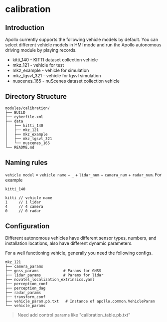 # calibration

## Introduction
Apollo currently supports the following vehicle models by default. You can select different vehicle models in HMI mode and run the Apollo autonomous driving module by playing records.

- kitti_140 - KITTI dataset collection vehicle
- mkz_121 - vehicle for test
- mkz_example - vehicle for simulation
- mkz_lgsvl_321 - vehicle for lgsvl simulation
- nuscenes_165 - nuScenes dataset collection vehicle

## Directory Structure

```shell
modules/calibration/
├── BUILD
├── cyberfile.xml
├── data
│   ├── kitti_140
│   ├── mkz_121
│   ├── mkz_example
│   ├── mkz_lgsvl_321
│   └── nuscenes_165
└── README.md
```

## Naming rules
`vehicle model` = `vehicle name` + `_` + `lidar_num` + `camera_num` + `radar_num`.  For example
```
kitti_140

kitti // vehicle name
1     // 1 lidar
4     // 4 camera
0     // 0 radar
```

## Configuration

Different autonomous vehicles have different sensor types, numbers, and installation locations, also have different dynamic parameters.

For a well functioning vehicle, generally you need the following configs.

```text
mkz_121
├── camera_params
├── gnss_params           # Params for GNSS
├── lidar_params          # Params for lidar
├── novatel_localization_extrinsics.yaml
├── perception_conf
├── perception_dag
├── radar_params
├── transform_conf
├── vehicle_param.pb.txt   # Instance of apollo.common.VehicleParam
└── vehicle_params
```

> Need add control params like "calibration_table.pb.txt"

